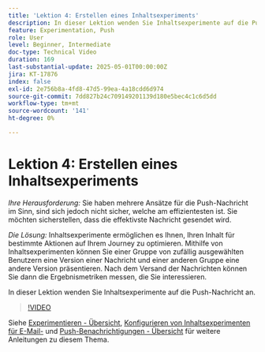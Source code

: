 ```yaml
---
title: 'Lektion 4: Erstellen eines Inhaltsexperiments'
description: In dieser Lektion wenden Sie Inhaltsexperimente auf die Push-Nachricht an.
feature: Experimentation, Push
role: User
level: Beginner, Intermediate
doc-type: Technical Video
duration: 169
last-substantial-update: 2025-05-01T00:00:00Z
jira: KT-17876
index: false
exl-id: 2e756b8a-4fd8-47d5-99ea-4a18cdd6d974
source-git-commit: 7dd827b24c709149201139d180e5bec4c1c6d5dd
workflow-type: tm+mt
source-wordcount: '141'
ht-degree: 0%

---
```


# Lektion 4: Erstellen eines Inhaltsexperiments

*Ihre Herausforderung:* Sie haben mehrere Ansätze für die Push-Nachricht im Sinn, sind sich jedoch nicht sicher, welche am effizientesten ist. Sie möchten sicherstellen, dass die effektivste Nachricht gesendet wird. 

*Die Lösung:* Inhaltsexperimente ermöglichen es Ihnen, Ihren Inhalt für bestimmte Aktionen auf Ihrem Journey zu optimieren. Mithilfe von Inhaltsexperimenten können Sie einer Gruppe von zufällig ausgewählten Benutzern eine Version einer Nachricht und einer anderen Gruppe eine andere Version präsentieren. Nach dem Versand der Nachrichten können Sie dann die Ergebnismetriken messen, die Sie interessieren.

In dieser Lektion wenden Sie Inhaltsexperimente auf die Push-Nachricht an.

>[!VIDEO](https://video.tv.adobe.com/v/3457924/?learn=on&enablevpops)


Siehe [Experimentieren - Übersicht](/help/content-management/experimentation-overview.md), [Konfigurieren von Inhaltsexperimenten für E-Mail-](/help/create-campaigns/content-experiments.md) und [Push-Benachrichtigungen - Übersicht](/help/channels/push-notifications-overview.md) für weitere Anleitungen zu diesem Thema.
